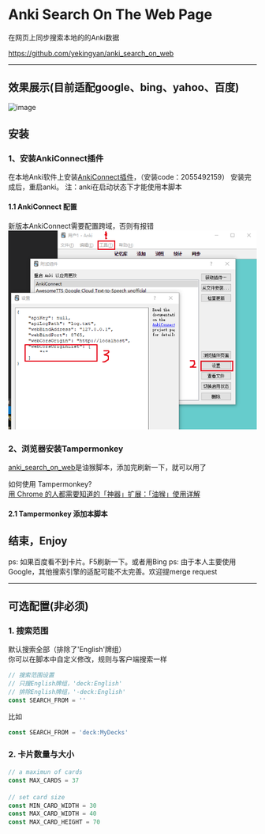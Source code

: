 # Anki Search On The Web Page

在网页上同步搜索本地的的Anki数据

https://github.com/yekingyan/anki_search_on_web

---

## 效果展示(目前适配google、bing、yahoo、百度)

![image](https://github.com/yekingyan/anki_search_on_web/raw/master/display.gif)

## 安装

### 1、安装AnkiConnect插件

在本地Anki软件上安装[AnkiConnect插件](https://ankiweb.net/shared/info/2055492159)，（安装code：2055492159）
安装完成后，重启anki。
注：anki在启动状态下才能使用本脚本

#### 1.1 AnkiConnect 配置

新版本AnkiConnect需要配置跨域，否则有报错
![image](https://github.com/yekingyan/anki_search_on_web/raw/master/ak-cfg.png)

### 2、浏览器安装Tampermonkey

[anki_search_on_web](https://github.com/yekingyan/anki_search_on_web/blob/master/anki_serarch.js)是油猴脚本，添加完刷新一下，就可以用了

如何使用 Tampermonkey?  
[用 Chrome 的人都需要知道的「神器」扩展：「油猴」使用详解](https://sspai.com/post/40485)

#### 2.1 Tampermonkey 添加本脚本

## 结束，Enjoy

ps: 如果百度看不到卡片。F5刷新一下。或者用Bing
ps: 由于本人主要使用Google，其他搜索引擎的适配可能不太完善。欢迎提merge request

---

## 可选配置(非必须)

### 1. 搜索范围

默认搜索全部（排除了'English'牌组）  
你可以在脚本中自定义修改，规则与客户端搜索一样

```js
// 搜索范围设置
// 只搜English牌组，'deck:English'
// 排除English牌组，'-deck:English'
const SEARCH_FROM = ''
```

比如

```js
const SEARCH_FROM = 'deck:MyDecks'
```

### 2. 卡片数量与大小

```js
// a maximun of cards
const MAX_CARDS = 37

// set card size
const MIN_CARD_WIDTH = 30
const MAX_CARD_WIDTH = 40
const MAX_CARD_HEIGHT = 70
```
